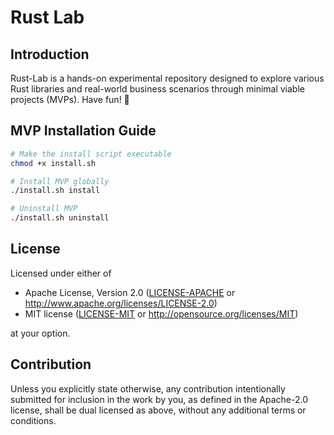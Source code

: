 # Rust Lab

## Introduction

Rust-Lab is a hands-on experimental repository designed to explore various Rust libraries and real-world business scenarios through minimal viable projects (MVPs). Have fun! 🎉

## MVP Installation Guide

```bash
# Make the install script executable
chmod +x install.sh

# Install MVP globally
./install.sh install

# Uninstall MVP
./install.sh uninstall
```

## License

Licensed under either of

 * Apache License, Version 2.0
   ([LICENSE-APACHE](LICENSE-APACHE) or <http://www.apache.org/licenses/LICENSE-2.0>)
 * MIT license
   ([LICENSE-MIT](LICENSE-MIT) or <http://opensource.org/licenses/MIT>)

at your option.

## Contribution

Unless you explicitly state otherwise, any contribution intentionally submitted
for inclusion in the work by you, as defined in the Apache-2.0 license, shall be
dual licensed as above, without any additional terms or conditions.